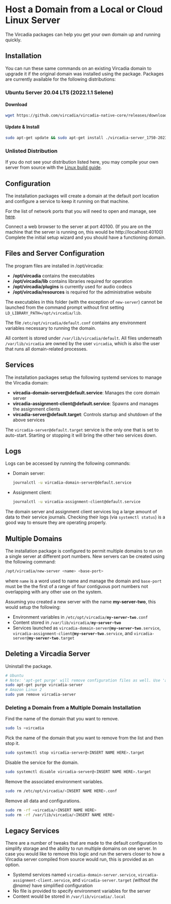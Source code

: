 # Host a Domain from a Local or Cloud Linux Server

The Vircadia packages can help you get your own domain up and running quickly.

## Installation

You can run these same commands on an existing Vircadia domain to upgrade it if the original domain was installed using the package. Packages are currently available for the following distributions:

### Ubuntu Server 20.04 LTS (2022.1.1 Selene)

#### Download
```sh
wget https://github.com/vircadia/vircadia-native-core/releases/download/2022.1.2/vircadia-server_1750-20230922-50b2485-0ubuntu1-1_amd64.deb
```
#### Update & Install
```sh
sudo apt-get update && sudo apt-get install ./vircadia-server_1750-20230922-50b2485-0ubuntu1-1_amd64.deb
```

### Unlisted Distribution

If you do not see your distribution listed here, you may compile your own server from source with the [Linux build guide](https://github.com/vircadia/vircadia-native-core/blob/master/BUILD_LINUX.md).

## Configuration

The installation packages will create a domain at the default port location and configure a service to keep it running on that machine.

For the list of network ports that you will need to open and manage, see [here](../network-settings).

Connect a web browser to the server at port 40100. (If you are on the machine that the server is running on, this would be http://localhost:40100) Complete the initial setup wizard and you should have a functioning domain.

## Files and Server Configuration

The program files are installed in /opt/vircadia:
 - **/opt/vircadia** contains the executables
 - **/opt/vircadia/lib** contains libraries required for operation
 - **/opt/vircadia/plugins** is currently used for audio codecs
 - **/opt/vircadia/resources** is required for the administrative website

The executables in this folder (with the exception of <code>new-server</code>) cannot be launched from the command prompt without first setting <code>LD_LIBRARY_PATH=/opt/vircadia/lib</code>.

The file <code>/etc/opt/vircadia/default.conf</code> contains any environment variables necessary to running the domain.

All content is stored under <code>/var/lib/vircadia/default</code>. All files underneath <code>/var/lib/vircadia</code> are owned by the user <code>vircadia</code>, which is also the user that runs all domain-related processes.

## Services

The installation packages setup the following systemd services to manage the Vircadia domain:
- **vircadia-domain-server<span>@</span>default.service**: Manages the core domain server
- **vircadia-assignment-client<span>@</span>default.service**: Spawns and manages the assignment clients
- **vircadia-server<span>@</span>default.target**: Controls startup and shutdown of the above services

The <code>vircadia-server<span>@</span>default.target</code> service is the only one that is set to auto-start. Starting or stopping it will bring the other two services down.

## Logs

Logs can be accessed by running the following commands:

* Domain server: 
  ```sh
  journalctl -u vircadia-domain-server@default.service
  ``` 
* Assignment client: 
  ```sh
  journalctl -u vircadia-assignment-client@default.service
  ```

The domain server and assignment client services log a large amount of data to their service journals. Checking their logs (via <code>systemctl status</code>) is a good way to ensure they are operating properly.

## Multiple Domains

The installation package is configured to permit multiple domains to run on a single server at different port numbers. New servers can be created using the following command:

```sh
/opt/vircadia/new-server <name> <base-port>
```

where <code>name</code> is a word used to name and manage the domain and <code>base-port</code> must be the the first of a range of four contiguous port numbers not overlapping with any other use on the system.

Assuming you created a new server with the name **my-server-two**, this would setup the following:
 - Environment variables in <code>/etc/opt/vircadia/**my-server-two**.conf</code>
 - Content stored in <code>/var/lib/vircadia/**my-server-two**</code>
 - Services launched as <code>vircadia-domain-server@**my-server-two**.service</code>, <code>vircadia-assignment-client@**my-server-two**.service</code>, and <code>vircadia-server@**my-server-two**.target</code>

## Deleting a Vircadia Server

Uninstall the package.

```sh
# Ubuntu
# Note: 'apt-get purge' will remove configuration files as well. Use 'apt-get remove' to keep them.
sudo apt-get purge vircadia-server
# Amazon Linux 2
sudo yum remove vircadia-server
```

### Deleting a Domain from a Multiple Domain Installation

Find the name of the domain that you want to remove.

```sh
sudo ls ~vircadia
```

Pick the name of the domain that you want to remove from the list and then stop it.

```sh
sudo systemctl stop vircadia-server@<INSERT NAME HERE>.target
```

Disable the service for the domain.

```sh
sudo systemctl disable vircadia-server@<INSERT NAME HERE>.target
```

Remove the associated environment variables.

```sh
sudo rm /etc/opt/vircadia/<INSERT NAME HERE>.conf
```

Remove all data and configurations.

```sh
sudo rm -rf ~vircadia/<INSERT NAME HERE>
sudo rm -rf /var/lib/vircadia/<INSERT NAME HERE>
```

## Legacy Services

There are a number of tweaks that are made to the default configuration to simplify storage and the ability to run multiple domains on one server. In case you would like to remove this logic and run the servers closer to how a Vircadia server compiled from source would run, this is provided as an option.
 - Systemd services named <code>vircadia-domain-server.service</code>, <code>vircadia-assignment-client.service</code>, and <code>vircadia-server.target</code> *(without the @name)* have simplified configuration
 - No file is provided to specify environment variables for the server
 - Content would be stored in <code>/var/lib/vircadia/.local</code>
